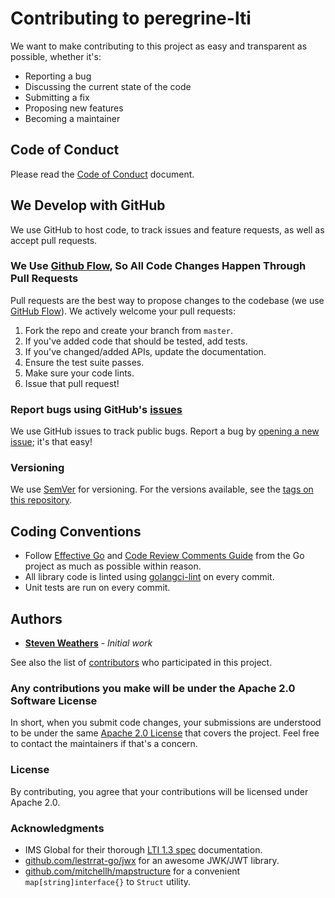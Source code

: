 # Contributing to peregrine-lti

We want to make contributing to this project as easy and transparent as possible, whether it's:

* Reporting a bug
* Discussing the current state of the code
* Submitting a fix
* Proposing new features
* Becoming a maintainer

## Code of Conduct

Please read the [Code of Conduct](CODE_OF_CONDUCT.md) document.

## We Develop with GitHub
We use GitHub to host code, to track issues and feature requests, as well as accept pull requests.

### We Use [Github Flow](https://guides.github.com/introduction/flow/index.html), So All Code Changes Happen Through Pull Requests
Pull requests are the best way to propose changes to the codebase (we use [GitHub Flow](https://guides.github.com/introduction/flow/index.html)). We actively welcome your pull requests:

1. Fork the repo and create your branch from `master`.
2. If you've added code that should be tested, add tests.
3. If you've changed/added APIs, update the documentation.
4. Ensure the test suite passes.
5. Make sure your code lints.
6. Issue that pull request!

### Report bugs using GitHub's [issues](https://github.com/StevenWeathers/peregrine-lti/issues)
We use GitHub issues to track public bugs. Report a bug by [opening a new issue](); it's that easy!

### Versioning

We use [SemVer](http://semver.org/) for versioning. For the versions available, see the [tags on this repository](https://github.com/StevenWeathers/peregrine-lti/tags).

## Coding Conventions

- Follow [Effective Go](https://go.dev/doc/effective_go) and [Code Review Comments Guide](https://github.com/golang/go/wiki/CodeReviewComments) from the Go project as much as possible within reason.
- All library code is linted using [golangci-lint](https://golangci-lint.run/) on every commit.
- Unit tests are run on every commit.

## Authors

* **[Steven Weathers](https://github.com/StevenWeathers)** - *Initial work*

See also the list of [contributors](https://github.com/StevenWeathers/peregrine-lti/contributors) who participated in this project.

### Any contributions you make will be under the Apache 2.0 Software License
In short, when you submit code changes, your submissions are understood to be under the same [Apache 2.0 License](http://www.apache.org/licenses/LICENSE-2.0) that covers the project. Feel free to contact the maintainers if that's a concern.

### License
By contributing, you agree that your contributions will be licensed under Apache 2.0.

### Acknowledgments

* IMS Global for their thorough [LTI 1.3 spec](https://www.imsglobal.org/spec/lti/v1p3) documentation.
* [github.com/lestrrat-go/jwx](github.com/lestrrat-go/jwx) for an awesome JWK/JWT library.
* [github.com/mitchellh/mapstructure](github.com/mitchellh/mapstructure) for a convenient `map[string]interface{}` to `Struct` utility.
